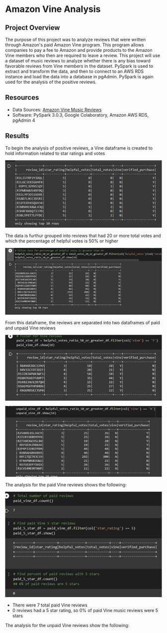 # Amazon Vine Analysis

## Project Overview

The purpose of this project was to analyze reviews that were written through Amazon's paid Amazon Vine program. This program allows companies to pay a fee to Amazon and provide products to the Amazon Vine members who then are required to leave a review. This project will use a dataset of music reviews to analyze whether there is any bias toward favorable reviews from Vine members in the dataset. PySpark is used to extract and transform the data, and then to connect to an AWS RDS instance and load the data into a database in pgAdmin. PySpark is again used for the analysis of the positive reviews. 

## Resources

- Data Sources: [Amazon Vine Music Reviews](https://s3.amazonaws.com/amazon-reviews-pds/tsv/amazon_reviews_us_Music_v1_00.tsv.gz)
- Software: PySpark 3.0.3, Google Colaboratory, Amazon AWS RDS, pgAdmin 4

## Results

To begin the analysis of positive reviews, a Vine dataframe is created to hold information related to star ratings and votes

![vineDF](https://github.com/mein0819/Amazon_Vine_Analysis/blob/main/readMeImages/vineTable.png)

The data is furthur grouped into reviews that had 20 or more total votes and which the percentage of helpful votes is 50% or higher

![helpful votes](https://github.com/mein0819/Amazon_Vine_Analysis/blob/main/readMeImages/helpfulVotesDF.png)

From this dataframe, the reviews are separated into two dataframes of paid and unpaid Vine reviews

![paid reviews](https://github.com/mein0819/Amazon_Vine_Analysis/blob/main/readMeImages/paidDF.png)

![unpaid reviews](https://github.com/mein0819/Amazon_Vine_Analysis/blob/main/readMeImages/unpaidDF.png)

The analysis for the paid Vine reviews shows the following:

![paid5star](https://github.com/mein0819/Amazon_Vine_Analysis/blob/main/readMeImages/paid5star.png)

- There were 7 total paid Vine reviews
- 0 reviews had a 5 star rating, so 0% of paid Vine music reviews were 5 stars

The analysis for the unpaid Vine reviews show the following: 


